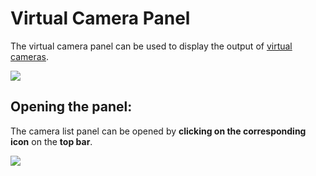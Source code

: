 # Virtual Camera Panel

The virtual camera panel can be used to display the output of [virtual cameras](../advanced-tools/virtual-cameras.md).

![](<../../../.gitbook/assets/iVP\_virtual\_cameras\_camera\_panel (1).jpg>)

## Opening the panel:

The camera list panel can be opened by **clicking on the corresponding icon** on the **top bar**.

![](../../../.gitbook/assets/iVP\_virtual\_cameras\_camera\_panel\_icon.jpg)
